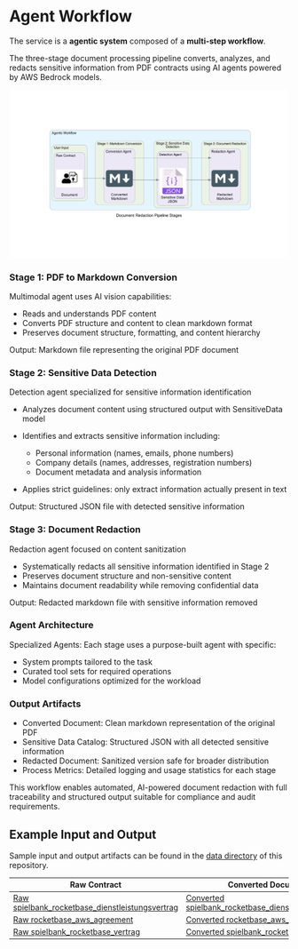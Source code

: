 # Agent Workflow

The service is a **agentic system** composed of a **multi-step workflow**.

The three-stage document processing pipeline converts, analyzes, and redacts sensitive information from PDF contracts using AI agents powered by AWS Bedrock models.

![Agentic Workflow](assets/agentic_workflow.png)

### Stage 1: PDF to Markdown Conversion

Multimodal agent uses AI vision capabilities:

- Reads and understands PDF content
- Converts PDF structure and content to clean markdown format
- Preserves document structure, formatting, and content hierarchy

Output: Markdown file representing the original PDF document

### Stage 2: Sensitive Data Detection

Detection agent specialized for sensitive information identification

- Analyzes document content using structured output with SensitiveData model

- Identifies and extracts sensitive information including:
  - Personal information (names, emails, phone numbers)
  - Company details (names, addresses, registration numbers)
  - Document metadata and analysis information
- Applies strict guidelines: only extract information actually present in text

Output: Structured JSON file with detected sensitive information

### Stage 3: Document Redaction

Redaction agent focused on content sanitization

- Systematically redacts all sensitive information identified in Stage 2
- Preserves document structure and non-sensitive content
- Maintains document readability while removing confidential data

Output: Redacted markdown file with sensitive information removed

### Agent Architecture

Specialized Agents: Each stage uses a purpose-built agent with specific:
- System prompts tailored to the task
- Curated tool sets for required operations
- Model configurations optimized for the workload

### Output Artifacts

- Converted Document: Clean markdown representation of the original PDF
- Sensitive Data Catalog: Structured JSON with all detected sensitive information
- Redacted Document: Sanitized version safe for broader distribution
- Process Metrics: Detailed logging and usage statistics for each stage

This workflow enables automated, AI-powered document redaction with full traceability and structured output suitable for compliance and audit requirements.

## Example Input and Output

Sample input and output artifacts can be found in the [data directory](https://github.com/deadhand777/doc-redaction/data/) of this repository.

Raw Contract | Converted Document | Sensitive Data Catalog | Redacted Document
------------ | ------------------ | ---------------------- | -----------------
[Raw spielbank_rocketbase_dienstleistungsvertrag](https://github.com/deadhand777/doc-redaction/blob/main/data/contract/spielbank_rocketbase_dienstleistungsvertrag.pdf) | [Converted spielbank_rocketbase_dienstleistungsvertrag](https://github.com/deadhand777/doc-redaction/blob/main/data/markdown/spielbank_rocketbase_dienstleistungsvertrag.md) | [Extracted spielbank_rocketbase_dienstleistungsvertrag](https://github.com/deadhand777/doc-redaction/blob/main/data/confidential/spielbank_rocketbase_dienstleistungsvertrag.json) | [Redacted spielbank_rocketbase_dienstleistungsvertrag](https://github.com/deadhand777/doc-redaction/blob/main/data/redact/spielbank_rocketbase_dienstleistungsvertrag_redacted.md)
[Raw rocketbase_aws_agreement](https://github.com/deadhand777/doc-redaction/blob/main/data/contract/rocketbase_aws_agreement.pdf) | [Converted rocketbase_aws_agreement](https://github.com/deadhand777/doc-redaction/blob/main/data/markdown/rocketbase_aws_agreement.md) | [Extracted rocketbase_aws_agreement](https://github.com/deadhand777/doc-redaction/blob/main/data/confidential/rocketbase_aws_agreement.json) | [Redacted rocketbase_aws_agreement](https://github.com/deadhand777/doc-redaction/blob/main/data/redact/rocketbase_aws_agreement_redacted.md)
[Raw spielbank_rocketbase_vertrag](https://github.com/deadhand777/doc-redaction/blob/main/data/contract/spielbank_rocketbase_vertrag.pdf) | [Converted spielbank_rocketbase_vertrag](https://github.com/deadhand777/doc-redaction/blob/main/data/markdown/spielbank_rocketbase_vertrag.md) | [Extracted spielbank_rocketbase_vertrag](https://github.com/deadhand777/doc-redaction/blob/main/data/confidential/spielbank_rocketbase_vertrag.json) | [Redacted spielbank_rocketbase_vertrag](https://github.com/deadhand777/doc-redaction/blob/main/data/redact/spielbank_rocketbase_vertrag_redacted.md)
